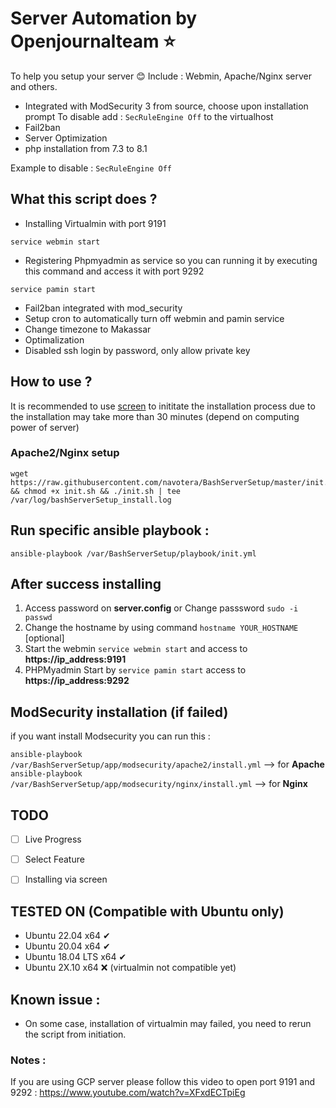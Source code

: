 # Server Automation by Openjournalteam ⭐
To help you setup your server 😊
Include : Webmin, Apache/Nginx server and others. 

- Integrated with ModSecurity 3 from source, choose upon installation prompt
  To disable add : `SecRuleEngine Off` to the virtualhost
- Fail2ban
- Server Optimization
- php installation from 7.3 to 8.1

Example to disable : 
`SecRuleEngine Off`

## What this script does ?
- Installing Virtualmin with port 9191
```unix
service webmin start
```
- Registering Phpmyadmin as service so you can running it by executing this command and access it with port 9292 
```unix
service pamin start
```
- Fail2ban integrated with mod_security
- Setup cron to automatically turn off webmin and pamin service
- Change timezone to Makassar
- Optimalization
- Disabled ssh login by password, only allow private key

## How to use ?

It is recommended to use [screen](https://www.howtogeek.com/662422/how-to-use-linuxs-screen-command/) to inititate the installation process due to the installation may take more than 30 minutes (depend on computing power of server)

### Apache2/Nginx setup

```unix
wget https://raw.githubusercontent.com/navotera/BashServerSetup/master/init.sh && chmod +x init.sh && ./init.sh | tee /var/log/bashServerSetup_install.log
```

## Run specific ansible playbook : 
```unix
ansible-playbook /var/BashServerSetup/playbook/init.yml
```

## After success installing 
1. Access password on **server.config** or Change passsword ```sudo -i passwd```  
2. Change the hostname by using command ```hostname YOUR_HOSTNAME``` [optional]
3. Start the webmin ```service webmin start``` and access to **https://ip_address:9191**
4. PHPMyadmin Start by ```service pamin start``` access to **https://ip_address:9292**


## ModSecurity installation (if failed)
if you want install Modsecurity you can run this : 

```ansible-playbook /var/BashServerSetup/app/modsecurity/apache2/install.yml``` --> for **Apache**
```ansible-playbook /var/BashServerSetup/app/modsecurity/nginx/install.yml``` --> for **Nginx**


## TODO
- [ ] Live Progress
- [ ] Select Feature
- [ ] Installing via screen


## TESTED ON (Compatible with Ubuntu only)
- Ubuntu 22.04 x64 ✔
- Ubuntu 20.04 x64 ✔
- Ubuntu 18.04 LTS x64 ✔
- Ubuntu 2X.10 x64 ❌ (virtualmin not compatible yet)


## Known issue : 
- On some case, installation of virtualmin may failed, you need to rerun the script from initiation. 


### Notes :

If you are using GCP server please follow this video to open port 9191 and 9292 : 
https://www.youtube.com/watch?v=XFxdECTpiEg
